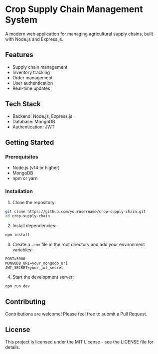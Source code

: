 # Crop Supply Chain Management System

A modern web application for managing agricultural supply chains, built with Node.js and Express.js.

## Features

- Supply chain management
- Inventory tracking
- Order management
- User authentication
- Real-time updates

## Tech Stack

- Backend: Node.js, Express.js
- Database: MongoDB
- Authentication: JWT

## Getting Started

### Prerequisites

- Node.js (v14 or higher)
- MongoDB
- npm or yarn

### Installation

1. Clone the repository:
```bash
git clone https://github.com/yourusername/crop-supply-chain.git
cd crop-supply-chain
```

2. Install dependencies:
```bash
npm install
```

3. Create a `.env` file in the root directory and add your environment variables:
```
PORT=3000
MONGODB_URI=your_mongodb_uri
JWT_SECRET=your_jwt_secret
```

4. Start the development server:
```bash
npm run dev
```

## Contributing

Contributions are welcome! Please feel free to submit a Pull Request.

## License

This project is licensed under the MIT License - see the LICENSE file for details. 
